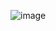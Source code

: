 ![image](https://user-images.githubusercontent.com/98022575/165261669-88172431-e30d-4cda-9564-1f654375d1a2.png)
